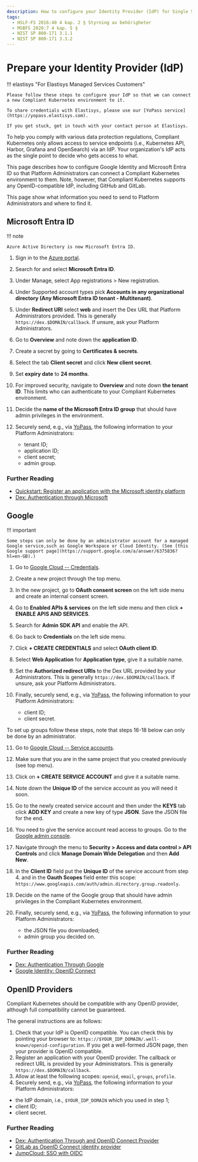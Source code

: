 ```yaml
---
description: How to configure your Identity Provider (IdP) for Single Sign-on (SSO) use in Compliant Kubernetes
tags:
  - HSLF-FS 2016:40 4 kap. 2 § Styrning av behörigheter
  - MSBFS 2020:7 4 kap. 5 §
  - NIST SP 800-171 3.1.1
  - NIST SP 800-171 3.3.2
---
```


# Prepare your Identity Provider (IdP)

!!! elastisys "For Elastisys Managed Services Customers"

    Please follow these steps to configure your IdP so that we can connect a new Compliant Kubernetes environment to it.

    To share credentials with Elastisys, please use our [YoPass service](https://yopass.elastisys.com).

    If you get stuck, get in touch with your contact person at Elastisys.

To help you comply with various data protection regulations, Compliant Kubernetes only allows access to service endpoints (i.e., Kubernetes API, Harbor, Grafana and OpenSearch) via an IdP.
Your organization's IdP acts as the single point to decide who gets access to what.

This page describes how to configure Google Identity and Microsoft Entra ID so that Platform Administrators can connect a Compliant Kubernetes environment to them.
Note, however, that Compliant Kubernetes supports any OpenID-compatible IdP, including GitHub and GitLab.

This page show what information you need to send to Platform Administrators and where to find it.

## Microsoft Entra ID

!!! note

    Azure Active Directory is now Microsoft Entra ID.

1. Sign in to the [Azure portal](https://portal.azure.com).
1. Search for and select **Microsoft Entra ID**.
1. Under Manage, select App registrations > New registration.
1. Under Supported account types pick **Accounts in any organizational directory (Any Microsoft Entra ID tenant - Multitenant)**.
1. Under **Redirect URI** select **web** and insert the Dex URL that Platform Administrators provided. This is generally `https://dex.$DOMAIN/callback`.
    If unsure, ask your Platform Administrators.
1. Go to **Overview** and note down the **application ID**.
1. Create a secret by going to **Certificates & secrets**.
1. Select the tab **Client secret** and click **New client secret**.
1. Set **expiry date** to **24 months**.
1. For improved security, navigate to **Overview** and note down **the tenant ID**. This limits who can authenticate to your Compliant Kubernetes environment.
1. Decide the **name of the Microsoft Entra ID group** that should have admin privileges in the environment.
1. Securely send, e.g., via [YoPass](https://yopass.elastisys.com), the following information to your Platform Administrators:
    <!-- markdownlint-enable ol-prefix -->
    <!-- markdownlint-enable list-marker-space -->

    - tenant ID;
    - application ID;
    - client secret;
    - admin group.

### Further Reading

- [Quickstart: Register an application with the Microsoft identity platform](https://learn.microsoft.com/en-us/entra/identity-platform/quickstart-register-app)
- [Dex: Authentication through Microsoft](https://dexidp.io/docs/connectors/microsoft/)

## Google

!!! important

    Some steps can only be done by an administrator account for a managed Google service,such as Google Workspace or Cloud Identity. (See [this Google support page](https://support.google.com/a/answer/6375836?hl=en-GB).)

1. Go to [Google Cloud -- Credentials](https://console.cloud.google.com/apis/credentials).
1. Create a new project through the top menu.
1. In the new project, go to **OAuth consent screen** on the left side menu and create an internal consent screen.
1. Go to **Enabled APIs & services** on the left side menu and then click **+ ENABLE APIS AND SERVICES**.
1. Search for **Admin SDK API** and enable the API.
1. Go back to **Credentials** on the left side menu.
1. Click **+ CREATE CREDENTIALS** and select **OAuth client ID**.
1. Select **Web Application** for **Application type**, give it a suitable name.
1. Set the **Authorized redirect URIs** to the Dex URL provided by your Administrators.
    This is generally `https://dex.$DOMAIN/callback`.
    If unsure, ask your Platform Administrators.
1. Finally, securely send, e.g., via [YoPass](https://yopass.elastisys.com), the following information to your Platform Administrators:

    - client ID;
    - client secret.

To set up groups follow these steps, note that steps 16-18 below can only be done by an administrator.

<!-- The sane_lists Markdown extension will make sure the list starts from 11. -->
<!-- markdownlint-disable ol-prefix -->
<!-- markdownlint-disable list-marker-space -->

11. Go to [Google Cloud -- Service accounts](https://console.cloud.google.com/iam-admin/serviceaccounts?orgonly=true).
12. Make sure that you are in the same project that you created previously (see top menu).
13. Click on **+ CREATE SERVICE ACCOUNT** and give it a suitable name.
14. Note down the **Unique ID** of the service account as you will need it soon.
15. Go to the newly created service account and then under the **KEYS** tab click **ADD KEY** and create a new key of type **JSON**. Save the JSON file for the end.
16. You need to give the service account read access to groups. Go to the [Google admin console](https://admin.google.com).
17. Navigate through the menu to **Security > Access and data control > API Controls** and click **Manage Domain Wide Delegation** and then **Add New**.
18. In the **Client ID** field put the **Unique ID** of the service account from step 4. and in the **Oauth Scopes** field enter this scope: `https://www.googleapis.com/auth/admin.directory.group.readonly`.
19. Decide on the name of the Google group that should have admin privileges in the Compliant Kubernetes environment.
20. Finally, securely send, e.g., via [YoPass](https://yopass.elastisys.com), the following information to your Platform Administrators:
    <!-- markdownlint-enable ol-prefix -->
    <!-- markdownlint-enable list-marker-space -->

    - the JSON file you downloaded;
    - admin group you decided on.

### Further Reading

- [Dex: Authentication Through Google](https://dexidp.io/docs/connectors/google/)
- [Google Identity: OpenID Connect](https://developers.google.com/identity/openid-connect/openid-connect)

## OpenID Providers

Compliant Kubernetes should be compatible with any OpenID provider, although full compatibility cannot be guaranteed.

The general instructions are as follows:

1. Check that your IdP is OpenID compatible. You can check this by pointing your browser to: `https://$YOUR_IDP_DOMAIN/.well-known/openid-configuration`. If you get a well-formed JSON page, then your provider is OpenID compatible.
1. Register an application with your OpenID provider. The callback or redirect URL is provided by your Administrators.
    This is generally `https://dex.$DOMAIN/callback`.
1. Allow at least the following scopes: `openid`, `email`, `groups`, `profile`.
1. Securely send, e.g., via [YoPass](https://yopass.elastisys.com), the following information to your Platform Administrators:

- the IdP domain, i.e., `$YOUR_IDP_DOMAIN` which you used in step 1;
- client ID;
- client secret.

### Further Reading

- [Dex: Authentication Through and OpenID Connect Provider](https://dexidp.io/docs/connectors/oidc/)
- [GitLab as OpenID Connect identity provider](https://docs.gitlab.com/ee/integration/openid_connect_provider.html)
- [JumpCloud: SSO with OIDC](https://jumpcloud.com/support/sso-with-oidc)
